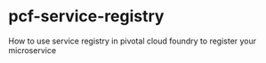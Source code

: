 # pcf-service-registry
How to use service registry in pivotal cloud foundry to register your microservice 
